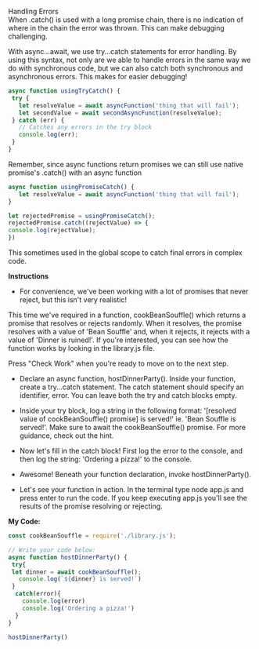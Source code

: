 Handling Errors<br>
When .catch() is used with a long promise chain, there is no indication of where in the chain the error was thrown. This can make debugging challenging.

With async...await, we use try...catch statements for error handling. By using this syntax, not only are we able to handle errors in the same way we do with synchronous code, but we can also catch both synchronous and asynchronous errors. This makes for easier debugging!
```javascript
async function usingTryCatch() {
 try {
   let resolveValue = await asyncFunction('thing that will fail');
   let secondValue = await secondAsyncFunction(resolveValue);
 } catch (err) {
   // Catches any errors in the try block
   console.log(err);
 }
}
```
Remember, since async functions return promises we can still use native promise's .catch() with an async function
```javascript
async function usingPromiseCatch() {
   let resolveValue = await asyncFunction('thing that will fail');
}

let rejectedPromise = usingPromiseCatch();
rejectedPromise.catch((rejectValue) => {
console.log(rejectValue);
})
```
This sometimes used in the global scope to catch final errors in complex code.

**Instructions**
* For convenience, we've been working with a lot of promises that never reject, but this isn't very realistic!

This time we've required in a function, cookBeanSouffle() which returns a promise that resolves or rejects randomly. When it resolves, the promise resolves with a value of 'Bean Souffle' and, when it rejects, it rejects with a value of 'Dinner is ruined!'. If you're interested, you can see how the function works by looking in the library.js file.

Press "Check Work" when you're ready to move on to the next step.

* Declare an async function, hostDinnerParty(). Inside your function, create a try...catch statement. The catch statement should specify an identifier, error. You can leave both the try and catch blocks empty.


* Inside your try block, log a string in the following format: '[resolved value of cookBeanSouffle() promise] is served!' ie. 'Bean Souffle is served!'. Make sure to await the cookBeanSouffle() promise. For more guidance, check out the hint.

* Now let's fill in the catch block! First log the error to the console, and then log the string: 'Ordering a pizza!' to the console.

* Awesome! Beneath your function declaration, invoke hostDinnerParty().

* Let's see your function in action. In the terminal type node app.js and press enter to run the code. If you keep executing app.js you'll see the results of the promise resolving or rejecting.

**My Code:**
```javascript
const cookBeanSouffle = require('./library.js');

// Write your code below:
async function hostDinnerParty() {
 try{
 let dinner = await cookBeanSouffle();
   console.log(`${dinner} is served!`)
 }
  catch(error){
    console.log(error)
    console.log('Ordering a pizza!')
  }
}

hostDinnerParty()
```
